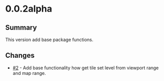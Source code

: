 # 0.0.2alpha

## Summary

This version add base package functions.

## Changes

 * [#2](https://github.com/gisat-panther/ptr-tile-grid/pull/2) - Add base functionality how get tile set level from viewport range and map range.
